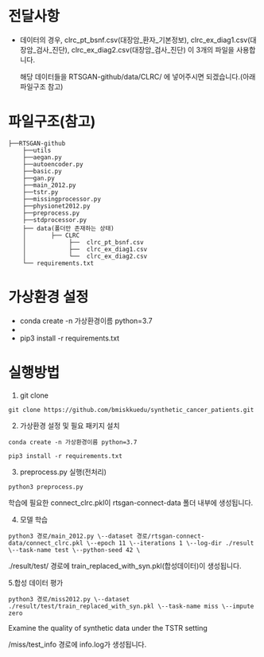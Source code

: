 # 전달사항
* 데이터의 경우, clrc_pt_bsnf.csv(대장암_환자_기본정보), clrc_ex_diag1.csv(대장암_검사_진단), clrc_ex_diag2.csv(대장암_검사_진단) 이 3개의 파일을 사용합니다.


  해당 데이터들을 RTSGAN-github/data/CLRC/ 에 넣어주시면 되겠습니다.(아래 파일구조 참고)


# 파일구조(참고)
```
├──RTSGAN-github
    ├──utils
    ├──aegan.py
    ├──autoencoder.py
    ├──basic.py
    ├──gan.py
    ├──main_2012.py
    ├──tstr.py
    ├──missingprocessor.py
    ├──physionet2012.py
    ├──preprocess.py
    ├──stdprocessor.py
    ├── data(폴더만 존재하는 상태)
    │       ├── CLRC
    │            ├──  clrc_pt_bsnf.csv
    │            ├──  clrc_ex_diag1.csv
    │            └──  clrc_ex_diag2.csv
    └── requirements.txt
  ``` 

# 가상환경 설정

* conda create -n 가상환경이름 python=3.7
* 
* pip3 install -r requirements.txt

# 실행방법
1. git clone
```
git clone https://github.com/bmiskkuedu/synthetic_cancer_patients.git

```

2. 가상환경 설정 및 필요 패키지 설치
```
conda create -n 가상환경이름 python=3.7

pip3 install -r requirements.txt
```

3. preprocess.py 실행(전처리)
```
python3 preprocess.py
```
학습에 필요한 connect_clrc.pkl이 rtsgan-connect-data 폴더 내부에 생성됩니다.

4. 모델 학습
```
python3 경로/main_2012.py \--dataset 경로/rtsgan-connect-data/connect_clrc.pkl \--epoch 11 \--iterations 1 \--log-dir ./result \--task-name test \--python-seed 42 \
```
./result/test/ 경로에 train_replaced_with_syn.pkl(합성데이터)이 생성됩니다.

5.합성 데이터 평가
```
python3 경로/miss2012.py \--dataset ./result/test/train_replaced_with_syn.pkl \--task-name miss \--impute zero
```
Examine the quality of synthetic data under the TSTR setting


/miss/test_info 경로에 info.log가 생성됩니다.

